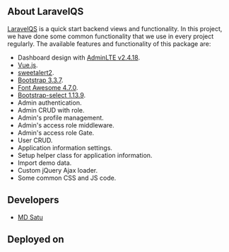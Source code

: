 ## About LaravelQS

[LaravelQS](http://laravelqs.herokuapp.com/) is a quick start backend views and functionality. In this project, we have done some common functionality that we use in every project regularly. The available features and functionality of this package are:


- Dashboard design with [AdminLTE v2.4.18](http://adminlte.io/themes/AdminLTE/index2.html).
- [Vue.js](https://vuejs.org).
- [sweetalert2](https://sweetalert2.github.io/).
- [Bootstrap 3.3.7](https://getbootstrap.com/docs/3.3/).
- [Font Awesome 4.7.0](http://fontawesome.io).
- [Bootstrap-select 1.13.9](https://developer.snapappointments.com/bootstrap-select/).
- Admin authentication.
- Admin CRUD with role.
- Admin's profile management.
- Admin's access role middleware.
- Admin's access role Gate.
- User CRUD.
- Application information settings.
- Setup helper class for application information.
- Import demo data.
- Custom jQuery Ajax loader.
- Some common CSS and JS code.


## Developers
* [MD Satu](https://mdsatu.github.io/)

## Deployed on

